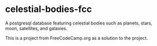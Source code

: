 # celestial-bodies-fcc
 A postgresql database featuring celestial bodies such as planets, stars, moon, satellites, and galaxies.

This is a project from FreeCodeCamp.org as a solution to the project.
